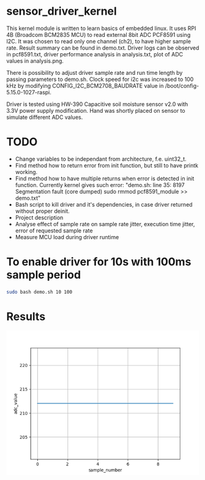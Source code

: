 # sensor_driver_kernel
This kernel module is written to learn basics of embedded linux. It uses RPI 4B (Broadcom BCM2835 MCU) to read external 8bit ADC PCF8591 using I2C. It was chosen to read only one channel (ch2), to have higher sample rate. Result summary can be found in demo.txt. Driver logs can be observed in pcf8591.txt, driver performance analysis in analysis.txt, plot of ADC values in analysis.png.  
  
There is possibility to adjust driver sample rate and run time length by passing parameters to demo.sh. Clock speed for i2c was increased to 100 kHz by modifying CONFIG_I2C_BCM2708_BAUDRATE value in /boot/config-5.15.0-1027-raspi.  
  
Driver is tested using HW-390 Capacitive soil moisture sensor v2.0 with 3.3V power supply modification. Hand was shortly placed on sensor to simulate different ADC values.

# TODO
* Change variables to be independant from architecture, f.e. uint32_t.
* Find method how to return error from init function, but still to have printk working.
* Find method how to have multiple returns when error is detected in init function. Currently kernel gives such error: "demo.sh: line 35:  8197 Segmentation fault      (core dumped) sudo rmmod pcf8591_module >> demo.txt"
* Bash script to kill driver and it's dependencies, in case driver returned without proper deinit.  
* Project description  
* Analyse effect of sample rate on sample rate jitter, execution time jitter, error of requested sample rate  
* Measure MCU load during driver runtime  

# To enable driver for 10s with 100ms sample period
```bash
sudo bash demo.sh 10 100
```

# Results
![alt text](https://github.com/arvtom/sensor_driver_kernel/blob/main/analysis.png?raw=true)

